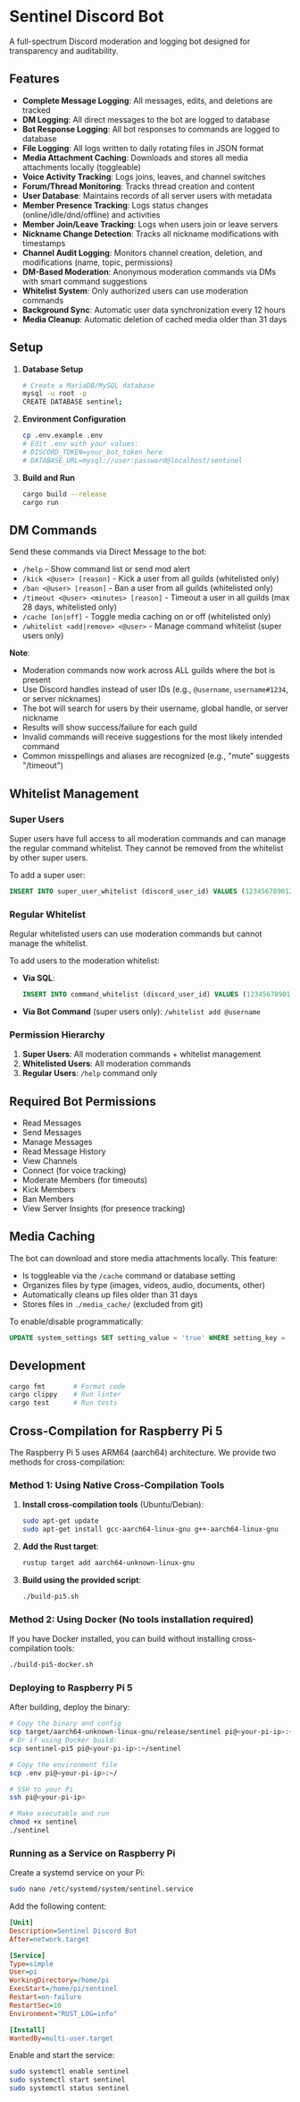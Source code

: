 # Sentinel Discord Bot

A full-spectrum Discord moderation and logging bot designed for transparency and auditability.

## Features

- **Complete Message Logging**: All messages, edits, and deletions are tracked
- **DM Logging**: All direct messages to the bot are logged to database
- **Bot Response Logging**: All bot responses to commands are logged to database
- **File Logging**: All logs written to daily rotating files in JSON format
- **Media Attachment Caching**: Downloads and stores all media attachments locally (toggleable)
- **Voice Activity Tracking**: Logs joins, leaves, and channel switches
- **Forum/Thread Monitoring**: Tracks thread creation and content
- **User Database**: Maintains records of all server users with metadata
- **Member Presence Tracking**: Logs status changes (online/idle/dnd/offline) and activities
- **Member Join/Leave Tracking**: Logs when users join or leave servers
- **Nickname Change Detection**: Tracks all nickname modifications with timestamps
- **Channel Audit Logging**: Monitors channel creation, deletion, and modifications (name, topic, permissions)
- **DM-Based Moderation**: Anonymous moderation commands via DMs with smart command suggestions
- **Whitelist System**: Only authorized users can use moderation commands
- **Background Sync**: Automatic user data synchronization every 12 hours
- **Media Cleanup**: Automatic deletion of cached media older than 31 days

## Setup

1. **Database Setup**
   ```bash
   # Create a MariaDB/MySQL database
   mysql -u root -p
   CREATE DATABASE sentinel;
   ```

2. **Environment Configuration**
   ```bash
   cp .env.example .env
   # Edit .env with your values:
   # DISCORD_TOKEN=your_bot_token_here
   # DATABASE_URL=mysql://user:password@localhost/sentinel
   ```

3. **Build and Run**
   ```bash
   cargo build --release
   cargo run
   ```

## DM Commands

Send these commands via Direct Message to the bot:

- `/help` - Show command list or send mod alert
- `/kick <@user> [reason]` - Kick a user from all guilds (whitelisted only)
- `/ban <@user> [reason]` - Ban a user from all guilds (whitelisted only)
- `/timeout <@user> <minutes> [reason]` - Timeout a user in all guilds (max 28 days, whitelisted only)
- `/cache [on|off]` - Toggle media caching on or off (whitelisted only)
- `/whitelist <add|remove> <@user>` - Manage command whitelist (super users only)

**Note**: 
- Moderation commands now work across ALL guilds where the bot is present
- Use Discord handles instead of user IDs (e.g., `@username`, `username#1234`, or server nicknames)
- The bot will search for users by their username, global handle, or server nickname
- Results will show success/failure for each guild
- Invalid commands will receive suggestions for the most likely intended command
- Common misspellings and aliases are recognized (e.g., "mute" suggests "/timeout")

## Whitelist Management

### Super Users
Super users have full access to all moderation commands and can manage the regular command whitelist. They cannot be removed from the whitelist by other super users.

To add a super user:
```sql
INSERT INTO super_user_whitelist (discord_user_id) VALUES (123456789012345678);
```

### Regular Whitelist
Regular whitelisted users can use moderation commands but cannot manage the whitelist.

To add users to the moderation whitelist:
- **Via SQL**: 
  ```sql
  INSERT INTO command_whitelist (discord_user_id) VALUES (123456789012345678);
  ```
- **Via Bot Command** (super users only): `/whitelist add @username`

### Permission Hierarchy
1. **Super Users**: All moderation commands + whitelist management
2. **Whitelisted Users**: All moderation commands
3. **Regular Users**: `/help` command only

## Required Bot Permissions

- Read Messages
- Send Messages
- Manage Messages
- Read Message History
- View Channels
- Connect (for voice tracking)
- Moderate Members (for timeouts)
- Kick Members
- Ban Members
- View Server Insights (for presence tracking)

## Media Caching

The bot can download and store media attachments locally. This feature:

- Is toggleable via the `/cache` command or database setting
- Organizes files by type (images, videos, audio, documents, other)
- Automatically cleans up files older than 31 days
- Stores files in `./media_cache/` (excluded from git)

To enable/disable programmatically:
```sql
UPDATE system_settings SET setting_value = 'true' WHERE setting_key = 'cache_media';
```

## Development

```bash
cargo fmt       # Format code
cargo clippy    # Run linter
cargo test      # Run tests
```

## Cross-Compilation for Raspberry Pi 5

The Raspberry Pi 5 uses ARM64 (aarch64) architecture. We provide two methods for cross-compilation:

### Method 1: Using Native Cross-Compilation Tools

1. **Install cross-compilation tools** (Ubuntu/Debian):
   ```bash
   sudo apt-get update
   sudo apt-get install gcc-aarch64-linux-gnu g++-aarch64-linux-gnu
   ```

2. **Add the Rust target**:
   ```bash
   rustup target add aarch64-unknown-linux-gnu
   ```

3. **Build using the provided script**:
   ```bash
   ./build-pi5.sh
   ```

### Method 2: Using Docker (No tools installation required)

If you have Docker installed, you can build without installing cross-compilation tools:

```bash
./build-pi5-docker.sh
```

### Deploying to Raspberry Pi 5

After building, deploy the binary:

```bash
# Copy the binary and config
scp target/aarch64-unknown-linux-gnu/release/sentinel pi@<your-pi-ip>:~/
# Or if using Docker build:
scp sentinel-pi5 pi@<your-pi-ip>:~/sentinel

# Copy the environment file
scp .env pi@<your-pi-ip>:~/

# SSH to your Pi
ssh pi@<your-pi-ip>

# Make executable and run
chmod +x sentinel
./sentinel
```

### Running as a Service on Raspberry Pi

Create a systemd service on your Pi:

```bash
sudo nano /etc/systemd/system/sentinel.service
```

Add the following content:
```ini
[Unit]
Description=Sentinel Discord Bot
After=network.target

[Service]
Type=simple
User=pi
WorkingDirectory=/home/pi
ExecStart=/home/pi/sentinel
Restart=on-failure
RestartSec=10
Environment="RUST_LOG=info"

[Install]
WantedBy=multi-user.target
```

Enable and start the service:
```bash
sudo systemctl enable sentinel
sudo systemctl start sentinel
sudo systemctl status sentinel
```